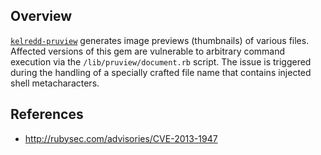 ## Overview
[`kelredd-pruview`](https://rubygems.org/gems/kelredd-pruview) generates image previews (thumbnails) of various files.
Affected versions of this gem are vulnerable to arbitrary command execution via the `/lib/pruview/document.rb` script. The issue is triggered during the handling of a specially crafted file name that contains injected shell metacharacters.

## References
- http://rubysec.com/advisories/CVE-2013-1947
